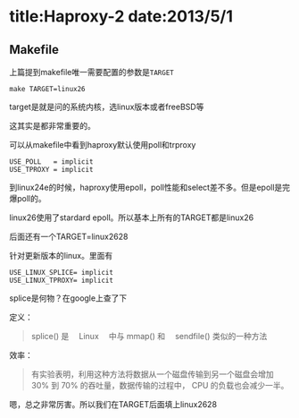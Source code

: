 title:Haproxy-2
date:2013/5/1
==================

Makefile
----------
上篇提到makefile唯一需要配置的参数是`TARGET`

	make TARGET=linux26

target是就是问的系统内核，选linux版本或者freeBSD等

这其实是都非常重要的。

可以从makefile中看到haproxy默认使用poll和trproxy

	USE_POLL   = implicit
	USE_TPROXY = implicit

到linux24e的时候，haproxy使用epoll，poll性能和select差不多。但是epoll是完爆poll的。

linux26使用了stardard epoll。所以基本上所有的TARGET都是linux26

后面还有一个TARGET=linux2628

针对更新版本的linux。里面有

	USE_LINUX_SPLICE= implicit
	USE_LINUX_TPROXY= implicit

splice是何物？在google上查了下

定义：

 >splice() 是　 Linux 　中与 mmap() 和　 sendfile() 类似的一种方法

效率：

 >有实验表明，利用这种方法将数据从一个磁盘传输到另一个磁盘会增加 30% 到 70% 的吞吐量，数据传输的过程中， CPU 的负载也会减少一半。

嗯，总之非常厉害。所以我们在TARGET后面填上linux2628

